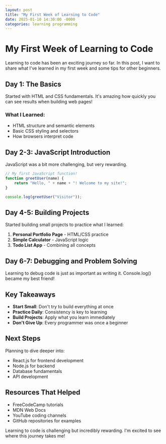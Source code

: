```yaml
---
layout: post
title: "My First Week of Learning to Code"
date: 2025-01-10 14:30:00 -0000
categories: learning programming
---
```


# My First Week of Learning to Code

Learning to code has been an exciting journey so far. In this post, I want to share what I've learned in my first week and some tips for other beginners.

## Day 1: The Basics

Started with HTML and CSS fundamentals. It's amazing how quickly you can see results when building web pages!

### What I Learned:
- HTML structure and semantic elements
- Basic CSS styling and selectors
- How browsers interpret code

## Day 2-3: JavaScript Introduction

JavaScript was a bit more challenging, but very rewarding.

```javascript
// My first JavaScript function!
function greetUser(name) {
    return "Hello, " + name + "! Welcome to my site!";
}

console.log(greetUser("Visitor"));
```

## Day 4-5: Building Projects

Started building small projects to practice what I learned:

1. **Personal Portfolio Page** - HTML/CSS practice
2. **Simple Calculator** - JavaScript logic
3. **Todo List App** - Combining all concepts

## Day 6-7: Debugging and Problem Solving

Learning to debug code is just as important as writing it. Console.log() became my best friend!

## Key Takeaways

- **Start Small**: Don't try to build everything at once
- **Practice Daily**: Consistency is key to learning
- **Build Projects**: Apply what you learn immediately
- **Don't Give Up**: Every programmer was once a beginner

## Next Steps

Planning to dive deeper into:
- React.js for frontend development
- Node.js for backend
- Database fundamentals
- API development

## Resources That Helped

- FreeCodeCamp tutorials
- MDN Web Docs
- YouTube coding channels
- GitHub repositories for examples

Learning to code is challenging but incredibly rewarding. I'm excited to see where this journey takes me!
